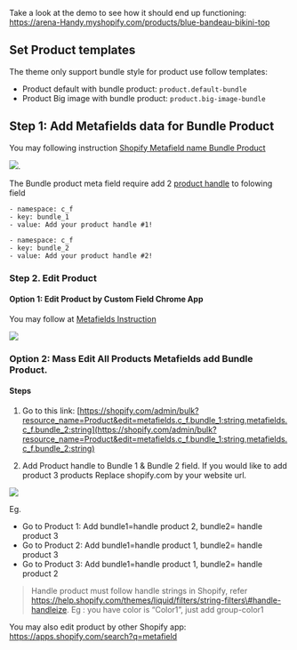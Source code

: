 Take a look at the demo to see how it should end up functioning: 
https://arena-Handy.myshopify.com/products/blue-bandeau-bikini-top

## Set Product templates

The theme only support bundle style for product use follow templates:
* Product default with bundle product: `product.default-bundle`
* Product Big image with bundle product: `product.big-image-bundle`


## Step 1: Add Metafields data for Bundle Product

You may following instruction [Shopify Metafield name Bundle Product ](/shopify-metafield.md)

![](https://media.giphy.com/media/xT9IgsIcmG9yPuYXXG/giphy.gif).

The Bundle product meta field require add  2 [product handle](https://help.shopify.com/en/themes/liquid/basics/handle) to folowing field

```
- namespace: c_f
- key: bundle_1
- value: Add your product handle #1!

- namespace: c_f
- key: bundle_2
- value: Add your product handle #2!

```
### Step 2. Edit Product

#### Option 1: Edit Product by Custom Field Chrome App

You may follow at [Metafields Instruction](/shopify-metafield.md)

![](/assets/thelook-bundle.png)

### Option 2: Mass Edit All Products Metafields add Bundle Product.

#### Steps
1. Go to this link: [https://shopify.com/admin/bulk?resource_name=Product&edit=metafields.c_f.bundle_1:string,metafields.c_f.bundle_2:string](https://shopify.com/admin/bulk?resource_name=Product&edit=metafields.c_f.bundle_1:string,metafields.c_f.bundle_2:string)

2. Add Product handle to Bundle 1 & Bundle 2 field. If you would like to add product 3 products
Replace shopify.com by your website url.

![](/assets/bundle-image-mass.png)

Eg.
 * Go to Product 1: Add bundle1=handle product 2, bundle2= handle product 3
 * Go to Product 2: Add bundle1=handle product 1, bundle2= handle product 3
 * Go to Product 3: Add bundle1=handle product 1, bundle2= handle product 2

> Handle product must follow handle strings in Shopify, refer https://help.shopify.com/themes/liquid/filters/string-filters\#handle-handleize. Eg : you have color is “Color1”, just add group-color1


You may also edit product by other Shopify app: https://apps.shopify.com/search?q=metafield

